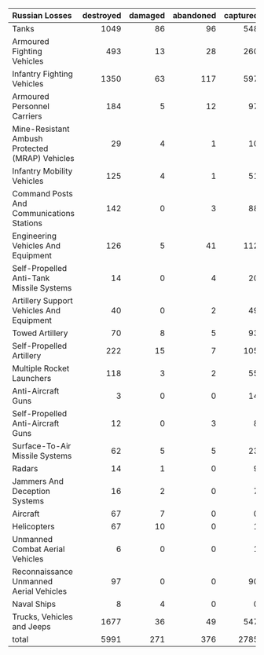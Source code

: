 | Russian Losses                                   |   destroyed |   damaged |   abandoned |   captured |   total |
|:-------------------------------------------------|------------:|----------:|------------:|-----------:|--------:|
| Tanks                                            |        1049 |        86 |          96 |        548 |    1779 |
| Armoured Fighting Vehicles                       |         493 |        13 |          28 |        260 |     794 |
| Infantry Fighting Vehicles                       |        1350 |        63 |         117 |        597 |    2127 |
| Armoured Personnel Carriers                      |         184 |         5 |          12 |         97 |     298 |
| Mine-Resistant Ambush Protected  (MRAP) Vehicles |          29 |         4 |           1 |         10 |      44 |
| Infantry Mobility Vehicles                       |         125 |         4 |           1 |         51 |     181 |
| Command Posts And Communications Stations        |         142 |         0 |           3 |         88 |     233 |
| Engineering Vehicles And Equipment               |         126 |         5 |          41 |        112 |     284 |
| Self-Propelled Anti-Tank Missile Systems         |          14 |         0 |           4 |         20 |      38 |
| Artillery Support Vehicles And Equipment         |          40 |         0 |           2 |         49 |      91 |
| Towed Artillery                                  |          70 |         8 |           5 |         93 |     176 |
| Self-Propelled Artillery                         |         222 |        15 |           7 |        105 |     349 |
| Multiple Rocket Launchers                        |         118 |         3 |           2 |         55 |     178 |
| Anti-Aircraft Guns                               |           3 |         0 |           0 |         14 |      17 |
| Self-Propelled Anti-Aircraft Guns                |          12 |         0 |           3 |          8 |      23 |
| Surface-To-Air Missile Systems                   |          62 |         5 |           5 |         23 |      95 |
| Radars                                           |          14 |         1 |           0 |          9 |      24 |
| Jammers And Deception Systems                    |          16 |         2 |           0 |          7 |      25 |
| Aircraft                                         |          67 |         7 |           0 |          0 |      74 |
| Helicopters                                      |          67 |        10 |           0 |          1 |      78 |
| Unmanned Combat Aerial Vehicles                  |           6 |         0 |           0 |          1 |       7 |
| Reconnaissance Unmanned Aerial Vehicles          |          97 |         0 |           0 |         90 |     187 |
| Naval Ships                                      |           8 |         4 |           0 |          0 |      12 |
| Trucks, Vehicles and Jeeps                       |        1677 |        36 |          49 |        547 |    2309 |
| total                                            |        5991 |       271 |         376 |       2785 |    9423 |